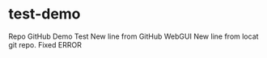 # test-demo
Repo GitHub Demo Test
New line from GitHub WebGUI
New line from locat git repo.
Fixed ERROR
